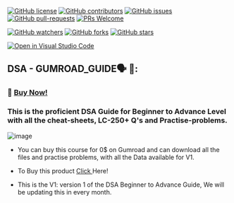[![GitHub license](https://img.shields.io/github/license/SINGHxTUSHAR/Gumroad-DB-Roadmaps.svg)](https://github.com/SINGHxTUSHAR/Gumroad-DB-Roadmaps/blob/master/LICENSE)
[![GitHub contributors](https://img.shields.io/github/contributors/SINGHxTUSHAR/Gumroad-DB-Roadmaps.svg)](https://GitHub.com/SINGHxTUSHAR/Gumroad-DB-Roadmaps/graphs/contributors/)
[![GitHub issues](https://img.shields.io/github/issues/SINGHxTUSHAR/Gumroad-DB-Roadmaps.svg)](https://GitHub.com/SINGHxTUSHAR/Gumroad-DB-Roadmaps/issues/)
[![GitHub pull-requests](https://img.shields.io/github/issues-pr/SINGHxTUSHAR/Gumroad-DB-Roadmaps.svg)](https://GitHub.com/SINGHxTUSHAR/Gumroad-DB-Roadmaps/pulls/)
[![PRs Welcome](https://img.shields.io/badge/PRs-welcome-brightgreen.svg?style=flat-square)](http://makeapullrequest.com)


[![GitHub watchers](https://img.shields.io/github/watchers/SINGHxTUSHAR/Gumroad-DB-Roadmaps.svg?style=social&label=Watch&maxAge=2592000)](https://GitHub.com/SINGHxTUSHAR/Gumroad-DB-Roadmaps/watchers/)
[![GitHub forks](https://img.shields.io/github/forks/SINGHxTUSHAR/Gumroad-DB-Roadmaps.svg?style=social&label=Fork&maxAge=2592000)](https://GitHub.com/SINGHxTUSHAR/Gumroad-DB-Roadmaps/network/)
[![GitHub stars](https://img.shields.io/github/stars/SINGHxTUSHAR/ANUVADAK.svg?style=social&label=Star&maxAge=2592000)](https://GitHub.com/SINGHxTUSHAR/Gumroad-DB-Roadmaps/stargazers/)

[![Open in Visual Studio Code](https://img.shields.io/static/v1?logo=visualstudiocode&label=&message=Open%20in%20Visual%20Studio%20Code&labelColor=2c2c32&color=007acc&logoColor=007acc)](https://open.vscode.dev/SINGHxTUSHAR/Gumroad-DB-Roadmaps)



## DSA - GUMROAD_GUIDE🗣️ 💬:

### 💼 <a href="https://tusharrawat3.gumroad.com/l/DSA-beginner-friendly-guide-lc-250">Buy Now!</a>

### This is the proficient DSA Guide for Beginner to Advance Level with all the cheat-sheets, LC-250+ Q's and Practise-problems.
![image](https://github.com/user-attachments/assets/2e2d3528-f86c-4547-a791-589f5c9cae98)

- You can buy this course for 0$ on Gumroad and can download all the files and practise problems, with all the Data available for V1.

- To Buy this product <a href="https://tusharrawat3.gumroad.com/l/DSA-beginner-friendly-guide-lc-250">Click </a>Here!

- This is the V1: version 1 of the DSA Beginner to Advance Guide, We will be updating this in every month.


